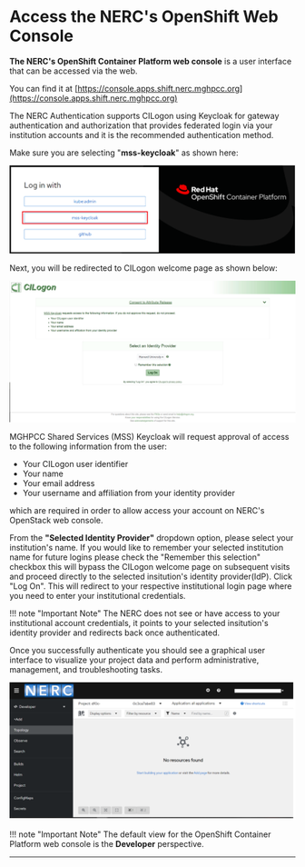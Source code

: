 # Access the NERC's OpenShift Web Console

**The NERC's OpenShift Container Platform web console** is a user interface that
can be accessed via the web.

You can find it at [https://console.apps.shift.nerc.mghpcc.org](https://console.apps.shift.nerc.mghpcc.org)

The NERC Authentication supports CILogon using Keycloak for gateway authentication
and authorization that provides federated login via your institution accounts and
it is the recommended authentication method.

Make sure you are selecting "**mss-keycloak**" as shown here:

![OpenShift Login with KeyCloak](images/openshift_login.png)

Next, you will be redirected to CILogon welcome page as shown below:

![CILogon Welcome Page](images/CILogon_interface.png)

MGHPCC Shared Services (MSS) Keycloak will request approval of access to the
following information from the user:

- Your CILogon user identifier
- Your name
- Your email address
- Your username and affiliation from your identity provider

which are required in order to allow access your account on NERC's OpenStack
web console.

From the **"Selected Identity Provider"** dropdown option, please select your institution's
name. If you would like to remember your selected institution name for future
logins please check the "Remember this selection" checkbox this will bypass the
CILogon welcome page on subsequent visits and proceed directly to the selected insitution's
identity provider(IdP). Click "Log On". This will redirect to your respective institutional
login page where you need to enter your institutional credentials.

!!! note "Important Note"
    The NERC does not see or have access to your institutional account credentials,
    it points to your selected insitution's identity provider and redirects back
    once authenticated.

Once you successfully authenticate you should see a graphical user interface to
visualize your project data and perform administrative, management, and troubleshooting
tasks.

![OpenShift Web Console](images/openshift-web-console.png)

!!! note "Important Note"
    The default view for the OpenShift Container Platform web console is the **Developer**
    perspective.

---
